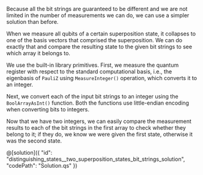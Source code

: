 Because all the bit strings are guaranteed to be different and we are not limited in the number of measurements we can do, we can use a simpler solution than before.

When we measure all qubits of a certain superposition state, it collapses to one of the basis vectors that comprised the superposition. We can do exactly that and compare the resulting state to the given bit strings to see which array it belongs to.

We use the built-in library primitives. First, we measure the quantum register with respect to the standard computational basis, i.e., the eigenbasis of `PauliZ` using `MeasureInteger()` operation, which converts it to an integer.

Next, we convert each of the input bit strings to an integer using the `BoolArrayAsInt()` function. Both the functions use little-endian encoding when converting bits to integers.

Now that we have two integers, we can easily compare the measurement results to each of the bit strings in the first array to check whether they belong to it; if they do, we know we were given the first state, otherwise it was the second state.

@[solution]({
    "id": "distinguishing_states__two_superposition_states_bit_strings_solution",
    "codePath": "Solution.qs"
})
